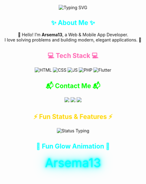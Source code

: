 <!-- GitHub Profile README -->

<p align="center">
  <img src="https://readme-typing-svg.herokuapp.com?font=Fira+Code&size=28&duration=3000&pause=1000&color=00FFFF&center=true&width=600&lines=Hi+there!+I+am+Arsema13;Web+%26+Mobile+App+Developer;Passionate+about+creating+beautiful+apps" alt="Typing SVG"/>
</p>

<h2 align="center">
  <span style="color:#00FFFF;">✨ About Me ✨</span>
</h2>

<p align="center">
  👋 Hello! I’m <strong>Arsema13</strong>, a Web & Mobile App Developer.<br>
  I love solving problems and building modern, elegant applications. 🚀
</p>

<h2 align="center">
  <span style="color:#FF69B4;">💻 Tech Stack 💻</span>
</h2>

<p align="center">
  <img src="https://img.shields.io/badge/HTML5-E34F26?style=for-the-badge&logo=html5&logoColor=white" alt="HTML"/>
  <img src="https://img.shields.io/badge/CSS3-1572B6?style=for-the-badge&logo=css3&logoColor=white" alt="CSS"/>
  <img src="https://img.shields.io/badge/JavaScript-F7DF1E?style=for-the-badge&logo=javascript&logoColor=black" alt="JS"/>
  <img src="https://img.shields.io/badge/PHP-777BB4?style=for-the-badge&logo=php&logoColor=white" alt="PHP"/>
  <img src="https://img.shields.io/badge/Flutter-02569B?style=for-the-badge&logo=flutter&logoColor=white" alt="Flutter"/>
</p>

<h2 align="center">
  <span style="color:#00FF00;">📬 Contact Me 📬</span>
</h2>

<p align="center">
  <a href="mailto:your-email@example.com"><img src="https://img.shields.io/badge/Email-D14836?style=for-the-badge&logo=gmail&logoColor=white"/></a>
  <a href="https://www.linkedin.com/in/Arsema13" target="_blank"><img src="https://img.shields.io/badge/LinkedIn-0A66C2?style=for-the-badge&logo=linkedin&logoColor=white"/></a>
  <a href="https://twitter.com/Arsema13" target="_blank"><img src="https://img.shields.io/badge/Twitter-1DA1F2?style=for-the-badge&logo=twitter&logoColor=white"/></a>
</p>

<h2 align="center">
  <span style="color:#FFD700;">⚡ Fun Status & Features ⚡</span>
</h2>

<p align="center">
  <img src="https://readme-typing-svg.herokuapp.com?font=Fira+Code&size=24&duration=3000&pause=500&color=FF00FF&center=true&width=500&lines=Building+web+apps+and+mobile+apps;Learning+new+tech+every+day;Love+to+code+and+create+projects" alt="Status Typing"/>
</p>

<h2 align="center">
  <span style="color:#00FFFF;">🌟 Fun Glow Animation 🌟</span>
</h2>

<p align="center">
  <span style="font-size:2.5rem; color:#00FFFF; text-shadow: 0 0 5px #00FFFF, 0 0 10px #00FFFF, 0 0 20px #00FFFF, 0 0 40px #00FFFF;">Arsema13</span>
</p>

